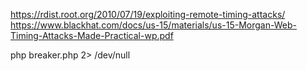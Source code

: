 https://rdist.root.org/2010/07/19/exploiting-remote-timing-attacks/
https://www.blackhat.com/docs/us-15/materials/us-15-Morgan-Web-Timing-Attacks-Made-Practical-wp.pdf


php breaker.php 2> /dev/null
